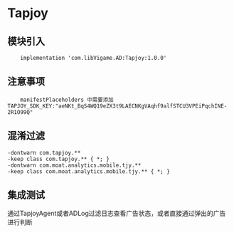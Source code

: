 # Tapjoy

## 模块引入

```text
    implementation 'com.libVigame.AD:Tapjoy:1.0.0'
```

## 注意事项

```text
    manifestPlaceholders 中需要添加 TAPJOY_SDK_KEY:"aeNKt_BqS4WQ19eZX3t9LAECNKgVAqhf9alfSTCU3VPEiPqchINE-2R1O99Q"
```

## 混淆过滤

```text
-dontwarn com.tapjoy.**
-keep class com.tapjoy.** { *; }
-dontwarn com.moat.analytics.mobile.tjy.**
-keep class com.moat.analytics.mobile.tjy.** { *; }
```

## 集成测试

通过TapjoyAgent或者ADLog过滤日志查看广告状态，或者直接通过弹出的广告进行判断

